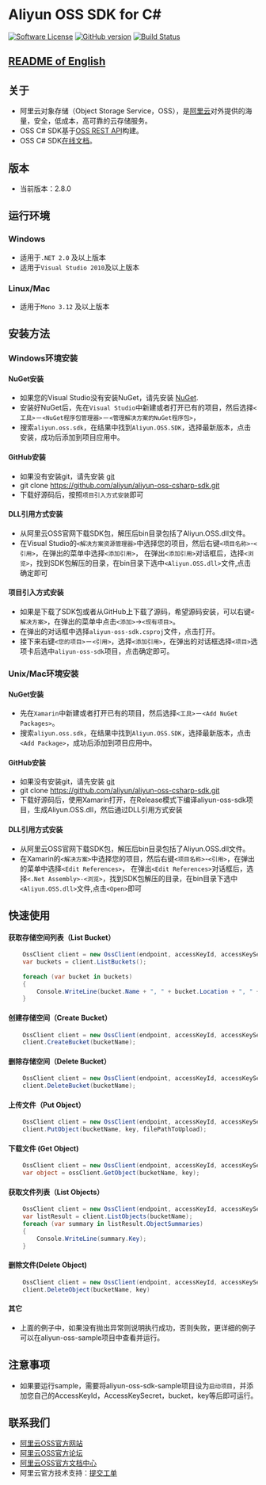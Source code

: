 ﻿# Aliyun OSS SDK for C# 

[![Software License](https://img.shields.io/badge/license-MIT-brightgreen.svg)](LICENSE)
[![GitHub version](https://badge.fury.io/gh/aliyun%2Faliyun-oss-csharp-sdk.svg)](https://badge.fury.io/gh/aliyun%2Faliyun-oss-csharp-sdk)
[![Build Status](https://travis-ci.org/aliyun/aliyun-oss-csharp-sdk.svg?branch=master)](https://travis-ci.org/aliyun/aliyun-oss-csharp-sdk)

## [README of English](https://github.com/aliyun/aliyun-oss-csharp-sdk/blob/master/README.md)

## 关于
 - 阿里云对象存储（Object Storage Service，OSS），是[阿里云](https://www.aliyun.com)对外提供的海量，安全，低成本，高可靠的云存储服务。
 - OSS C# SDK基于[OSS REST API](https://help.aliyun.com/document_detail/31948.html)构建。
 - OSS C# SDK[在线文档](http://gosspublic.alicdn.com/AliyunNetSDK/apidocs/latest/index.html)。

## 版本
 - 当前版本：2.8.0

## 运行环境

### Windows
 - 适用于`.NET 2.0` 及以上版本
 - 适用于`Visual Studio 2010`及以上版本

### Linux/Mac
 - 适用于`Mono 3.12` 及以上版本

## 安装方法
### Windows环境安装
#### NuGet安装
 - 如果您的Visual Studio没有安装NuGet，请先安装 [NuGet](http://docs.nuget.org/docs/start-here/installing-nuget).
 - 安装好NuGet后，先在`Visual Studio`中新建或者打开已有的项目，然后选择`<工具>`－`<NuGet程序包管理器>`－`<管理解决方案的NuGet程序包>`，
 - 搜索`aliyun.oss.sdk`，在结果中找到`Aliyun.OSS.SDK`，选择最新版本，点击安装，成功后添加到项目应用中。

#### GitHub安装
 - 如果没有安装git，请先安装 [git](https://git-scm.com/downloads) 
 - git clone https://github.com/aliyun/aliyun-oss-csharp-sdk.git
 - 下载好源码后，按照`项目引入方式安装`即可

#### DLL引用方式安装
 - 从阿里云OSS官网下载SDK包，解压后bin目录包括了Aliyun.OSS.dll文件。
 - 在Visual Studio的`<解决方案资源管理器>`中选择您的项目，然后右键`<项目名称>`-`<引用>`，在弹出的菜单中选择`<添加引用>`，
在弹出`<添加引用>`对话框后，选择`<浏览>`，找到SDK包解压的目录，在bin目录下选中`<Aliyun.OSS.dll>`文件,点击确定即可

#### 项目引入方式安装
 - 如果是下载了SDK包或者从GitHub上下载了源码，希望源码安装，可以右键`<解决方案>`，在弹出的菜单中点击`<添加>`->`<现有项目>`。
 - 在弹出的对话框中选择`aliyun-oss-sdk.csproj`文件，点击打开。
 - 接下来右键`<您的项目>`－`<引用>`，选择`<添加引用>`，在弹出的对话框选择`<项目>`选项卡后选中`aliyun-oss-sdk`项目，点击确定即可。

### Unix/Mac环境安装
#### NuGet安装
 - 先在`Xamarin`中新建或者打开已有的项目，然后选择`<工具>`－`<Add NuGet Packages>`。
 - 搜索`aliyun.oss.sdk`，在结果中找到`Aliyun.OSS.SDK`，选择最新版本，点击`<Add Package>`，成功后添加到项目应用中。

#### GitHub安装
 - 如果没有安装git，请先安装 [git](https://git-scm.com/downloads) 
 - git clone https://github.com/aliyun/aliyun-oss-csharp-sdk.git
 - 下载好源码后，使用Xamarin打开，在Release模式下编译aliyun-oss-sdk项目，生成Aliyun.OSS.dll，然后通过DLL引用方式安装

#### DLL引用方式安装
 - 从阿里云OSS官网下载SDK包，解压后bin目录包括了Aliyun.OSS.dll文件。
 - 在Xamarin的`<解决方案>`中选择您的项目，然后右键`<项目名称>`-`<引用>`，在弹出的菜单中选择`<Edit References>`，
在弹出`<Edit References>`对话框后，选择`<.Net Assembly>-<浏览>`，找到SDK包解压的目录，在bin目录下选中`<Aliyun.OSS.dll>`文件,点击`<Open>`即可

## 快速使用
#### 获取存储空间列表（List Bucket）
```csharp
    OssClient client = new OssClient(endpoint, accessKeyId, accessKeySecret);    
	var buckets = client.ListBuckets();
	
    foreach (var bucket in buckets)
    {
    	Console.WriteLine(bucket.Name + ", " + bucket.Location + ", " + bucket.Owner);
    }
```
    
#### 创建存储空间（Create Bucket）
```csharp
	OssClient client = new OssClient(endpoint, accessKeyId, accessKeySecret);
	client.CreateBucket(bucketName);
```
	
#### 删除存储空间（Delete Bucket）
```csharp
	OssClient client = new OssClient(endpoint, accessKeyId, accessKeySecret); 
	client.DeleteBucket(bucketName);
```

#### 上传文件（Put Object）
```csharp
	OssClient client = new OssClient(endpoint, accessKeyId, accessKeySecret); 
	client.PutObject(bucketName, key, filePathToUpload);
```

#### 下载文件 (Get Object)
```csharp
	OssClient client = new OssClient(endpoint, accessKeyId, accessKeySecret); 
	var object = ossClient.GetObject(bucketName, key);	
```

#### 获取文件列表（List Objects）
```csharp
	OssClient client = new OssClient(endpoint, accessKeyId, accessKeySecret);
	var listResult = client.ListObjects(bucketName);
	foreach (var summary in listResult.ObjectSummaries)
	{   
		Console.WriteLine(summary.Key);
	}
```
	
#### 删除文件(Delete Object)
```csharp
	OssClient client = new OssClient(endpoint, accessKeyId, accessKeySecret);
	client.DeleteObject(bucketName, key)
```

#### 其它
 - 上面的例子中，如果没有抛出异常则说明执行成功，否则失败，更详细的例子可以在aliyun-oss-sample项目中查看并运行。
	
## 注意事项
 - 如果要运行sample，需要将aliyun-oss-sdk-sample项目设为`启动项目`，并添加您自己的AccessKeyId，AccessKeySecret，bucket，key等后即可运行。

## 联系我们
- [阿里云OSS官方网站](http://oss.aliyun.com)
- [阿里云OSS官方论坛](http://bbs.aliyun.com)
- [阿里云OSS官方文档中心](http://www.aliyun.com/product/oss#Docs)
- 阿里云官方技术支持：[提交工单](https://workorder.console.aliyun.com/#/ticket/createIndex)
